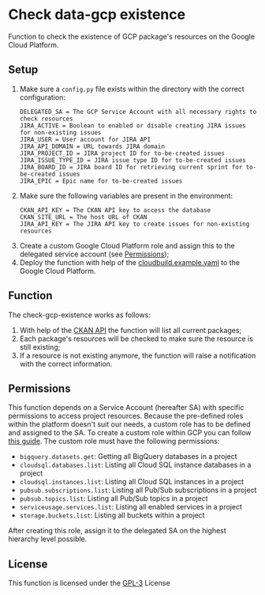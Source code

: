# Check data-gcp existence
Function to check the existence of GCP package's resources on the Google Cloud Platform.

## Setup
1. Make sure a ```config.py``` file exists within the directory with the correct configuration:
    ~~~
    DELEGATED_SA = The GCP Service Account with all necessary rights to check resources
    JIRA_ACTIVE = Boolean to enabled or disable creating JIRA issues for non-existing issues
    JIRA_USER = User account for JIRA API
    JIRA_API_DOMAIN = URL towards JIRA domain
    JIRA_PROJECT_ID = JIRA project ID for to-be-created issues
    JIRA_ISSUE_TYPE_ID = JIRA issue type ID for to-be-created issues
    JIRA_BOARD_ID = JIRA board ID for retrieving current sprint for to-be-created issues
    JIRA_EPIC = Epic name for to-be-created issues
    ~~~
2. Make sure the following variables are present in the environment:
    ~~~
    CKAN_API_KEY = The CKAN API key to access the database
    CKAN_SITE_URL = The host URL of CKAN
    JIRA_API_KEY = The JIRA API key to create issues for non-existing resources
    ~~~
3. Create a custom Google Cloud Platform role and assign this to the delegated service account (see [Permissions](#permissions));
4. Deploy the function with help of the [cloudbuild.example.yaml](cloudbuild.example.yaml) to the Google Cloud Platform.

## Function
The check-gcp-existence works as follows:
1. With help of the [CKAN API](https://docs.ckan.org/en/ckan-2.7.3/api/) the function will list all current packages;
2. Each package's resources will be checked to make sure the resource is still existing;
3. If a resource is not existing anymore, the function will raise a notification with the correct information.

## Permissions
This function depends on a Service Account (hereafter SA) with specific permissions to access project resources. Because the pre-defined roles within the platform doesn't suit our needs, 
a custom role has to be defined and assigned to the SA. To create a custom role within GCP you can follow [this guide](https://cloud.google.com/iam/docs/creating-custom-roles). 
The custom role must have the following permissions:
- `bigquery.datasets.get`: Getting all BigQuery databases in a project
- `cloudsql.databases.list`: Listing all Cloud SQL instance databases in a project
- `cloudsql.instances.list`: Listing all Cloud SQL instances in a project
- `pubsub.subscriptions.list`: Listing all Pub/Sub subscriptions in a project
- `pubsub.topics.list`: Listing all Pub/Sub topics in a project
- `serviceusage.services.list`: Listing all enabled services in a project
- `storage.buckets.list`: Listing all buckets within a project

After creating this role, assign it to the delegated SA on the highest hierarchy level possible.

## License
This function is licensed under the [GPL-3](https://www.gnu.org/licenses/gpl-3.0.en.html) License
